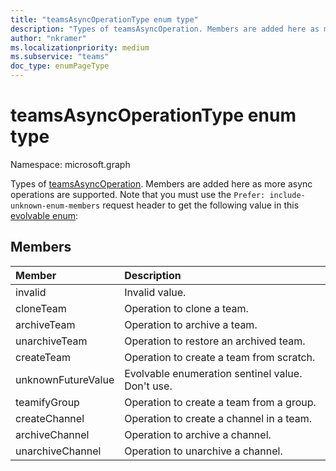 ```yaml
---
title: "teamsAsyncOperationType enum type"
description: "Types of teamsAsyncOperation. Members are added here as more async operations are supported."
author: "nkramer"
ms.localizationpriority: medium
ms.subservice: "teams"
doc_type: enumPageType
---
```


# teamsAsyncOperationType enum type

Namespace: microsoft.graph



Types of [teamsAsyncOperation](teamsasyncoperation.md). Members are added here as more async operations are supported.
Note that you must use the `Prefer: include-unknown-enum-members` request header to get the following value in this [evolvable enum](https://learn.microsoft.com/en-us/graph/best-practices-concept#handling-future-members-in-evolvable-enumerations):

## Members

| Member | Description |
|:---------------|:----------|
|invalid|Invalid value.|
|cloneTeam|Operation to clone a team.|
|archiveTeam|Operation to archive a team.|
|unarchiveTeam|Operation to restore an archived team.|
|createTeam|Operation to create a team from scratch.|
|unknownFutureValue| Evolvable enumeration sentinel value. Don't use. |
|teamifyGroup |Operation to create a team from a group. |
|createChannel |Operation to create a channel in a team. |
|archiveChannel |Operation to archive a channel.|
|unarchiveChannel |Operation to unarchive a channel.|